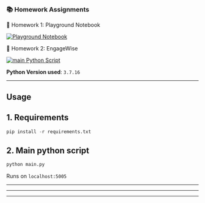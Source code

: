### 📚 Homework Assignments

📝 Homework 1: Playground Notebook

[![Playground Notebook](https://img.shields.io/badge/Playground%20Notebook-.ipynb-orange?logo=jupyter&style=for-the-badge)](./playground.ipynb)

🤖 Homework 2: EngageWise

[![main Python Script](https://img.shields.io/badge/EngageWise-.py-blue?logo=python&style=for-the-badge)](./main.py)

**Python Version used**: `3.7.16`

---
Usage
---
## 1. Requirements
```py
pip install -r requirements.txt
```

## 2. Main python script
```py
python main.py
```

Runs on `localhost:5005`

---
---
---
